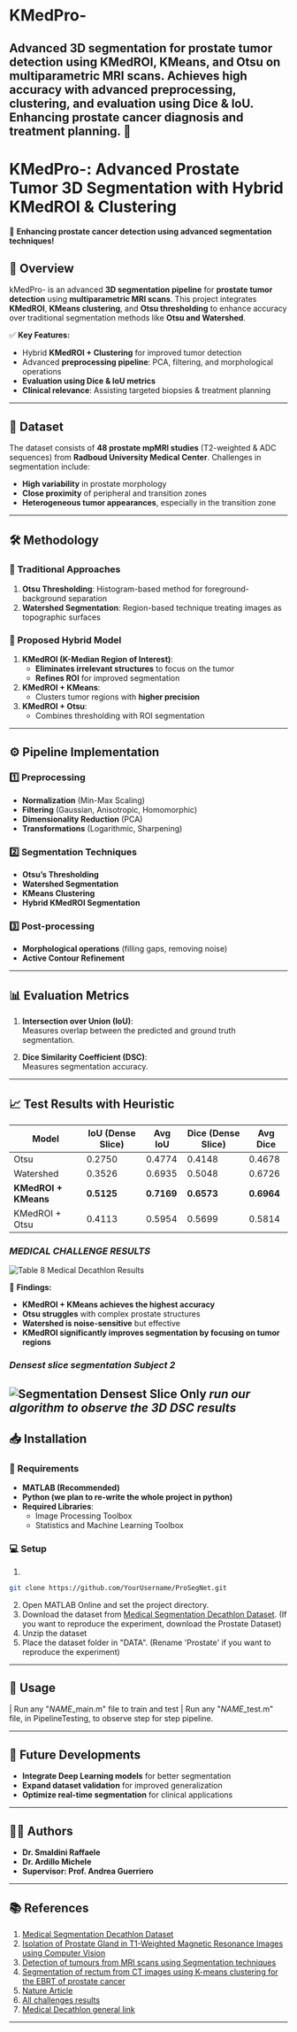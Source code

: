# KMedPro-
Advanced 3D segmentation for prostate tumor detection using KMedROI, KMeans, and Otsu on multiparametric MRI scans. Achieves high accuracy with advanced preprocessing, clustering, and evaluation using Dice &amp; IoU. Enhancing prostate cancer diagnosis and treatment planning. 🚀
---

# **KMedPro-: Advanced Prostate Tumor 3D Segmentation with Hybrid KMedROI & Clustering**

🚀 **Enhancing prostate cancer detection using advanced segmentation techniques!**  

## **📌 Overview**  
kMedPro- is an advanced **3D segmentation pipeline** for **prostate tumor detection** using **multiparametric MRI scans**. This project integrates **KMedROI**, **KMeans clustering**, and **Otsu thresholding** to enhance accuracy over traditional segmentation methods like **Otsu and Watershed**.  

✅ **Key Features:**  
- Hybrid **KMedROI + Clustering** for improved tumor detection  
- Advanced **preprocessing pipeline**: PCA, filtering, and morphological operations  
- **Evaluation using Dice & IoU metrics**  
- **Clinical relevance**: Assisting targeted biopsies & treatment planning  

---

## **📂 Dataset**  
The dataset consists of **48 prostate mpMRI studies** (T2-weighted & ADC sequences) from **Radboud University Medical Center**. Challenges in segmentation include:  
- **High variability** in prostate morphology  
- **Close proximity** of peripheral and transition zones  
- **Heterogeneous tumor appearances**, especially in the transition zone  

---

## **🛠️ Methodology**  
### **🔹 Traditional Approaches**  
1. **Otsu Thresholding**: Histogram-based method for foreground-background separation  
2. **Watershed Segmentation**: Region-based technique treating images as topographic surfaces  

### **🔹 Proposed Hybrid Model**  
1. **KMedROI (K-Median Region of Interest)**:  
   - **Eliminates irrelevant structures** to focus on the tumor  
   - **Refines ROI** for improved segmentation  
2. **KMedROI + KMeans**:  
   - Clusters tumor regions with **higher precision**  
3. **KMedROI + Otsu**:  
   - Combines thresholding with ROI segmentation  

---

## **⚙️ Pipeline Implementation**
### **1️⃣ Preprocessing**  
- **Normalization** (Min-Max Scaling)  
- **Filtering** (Gaussian, Anisotropic, Homomorphic)  
- **Dimensionality Reduction** (PCA)  
- **Transformations** (Logarithmic, Sharpening)  

### **2️⃣ Segmentation Techniques**  
- **Otsu’s Thresholding**  
- **Watershed Segmentation**  
- **KMeans Clustering**  
- **Hybrid KMedROI Segmentation**  

### **3️⃣ Post-processing**  
- **Morphological operations** (filling gaps, removing noise)  
- **Active Contour Refinement**  

---

## **📊 Evaluation Metrics**  
1. **Intersection over Union (IoU)**:  
   Measures overlap between the predicted and ground truth segmentation.  

2. **Dice Similarity Coefficient (DSC)**:  
   Measures segmentation accuracy.  

---

## **📈 Test Results with Heuristic**
| Model                | IoU (Dense Slice) | Avg IoU | Dice (Dense Slice) | Avg Dice |
|----------------------|-----------------|--------|-------------------|--------|
| Otsu                | 0.2750          | 0.4774 | 0.4148            | 0.4678 |
| Watershed           | 0.3526          | 0.6935 | 0.5048            | 0.6726 |
| **KMedROI + KMeans** | **0.5125**      | **0.7169** | **0.6573**      | **0.6964** |
| KMedROI + Otsu      | 0.4113          | 0.5954 | 0.5699            | 0.5814 |

### *MEDICAL CHALLENGE RESULTS*
![Table 8 Medical Decathlon Results](https://github.com/RaffaeleSmaldini/kMedPro-/blob/main/AboutProstate/MedicalChallenge_table8.png)

🚀 **Findings:**  
- **KMedROI + KMeans achieves the highest accuracy**  
- **Otsu struggles** with complex prostate structures  
- **Watershed is noise-sensitive** but effective  
- **KMedROI significantly improves segmentation by focusing on tumor regions**
### *Densest slice segmentation Subject 2*
![Segmentation Densest Slice Only](https://github.com/RaffaeleSmaldini/kMedPro-/blob/main/SegmentationSUB2.png)
*run our algorithm to observe the 3D DSC results*
---

## **📥 Installation**
### **🔧 Requirements**
- **MATLAB (Recommended)**
- **Python (we plan to re-write the whole project in python)**
- **Required Libraries**:
  - Image Processing Toolbox
  - Statistics and Machine Learning Toolbox

### **💻 Setup**
1.
```bash
git clone https://github.com/YourUsername/ProSegNet.git
```
2. Open MATLAB Online and set the project directory.
3. Download the dataset from [Medical Segmentation Decathlon Dataset](https://drive.google.com/drive/folders/1HqEgzS8BV2c7xYNrZdEAnrHk7osJJ--2). (If you want to reproduce the experiment, download the Prostate Dataset)
4. Unzip the dataset
5. Place the dataset folder in "DATA". (Rename 'Prostate' if you want to reproduce the experiment)
---

## **🚀 Usage**
| Run any "*NAME*_main.m" file to train and test 
| Run any  "*NAME*_test.m" file, in PipelineTesting, to observe step for step pipeline.

---

## **🔮 Future Developments**
- **Integrate Deep Learning models** for better segmentation  
- **Expand dataset validation** for improved generalization  
- **Optimize real-time segmentation** for clinical applications  

---

## **👨‍🔬 Authors**
- **Dr. Smaldini Raffaele**  
- **Dr. Ardillo Michele**  
- **Supervisor: Prof. Andrea Guerriero**  

---
## **📚 References**
1. [Medical Segmentation Decathlon Dataset](https://drive.google.com/drive/folders/1HqEgzS8BV2c7xYNrZdEAnrHk7osJJ--2)
2. [Isolation of Prostate Gland in T1-Weighted Magnetic Resonance Images using Computer Vision](https://ieeexplore.ieee.org/document/)
3. [Detection of tumours from MRI scans using Segmentation techniques](https://ieeexplore.ieee.org/document/9532867)
4. [Segmentation of rectum from CT images using K-means clustering for the EBRT of prostate cancer](https://ieeexplore.ieee.org/document/7955181)
5. [Nature Article](https://www.nature.com/articles/s41467-022-30695-9#Sec2)
6. [All challenges results](https://static-content.springer.com/esm/art%3A10.1038%2Fs41467-022-30695-9/MediaObjects/41467_2022_30695_MOESM1_ESM.pdf)
7. [Medical Decathlon general link](http://medicaldecathlon.com/)
---
